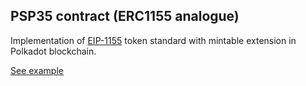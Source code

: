 ## PSP35 contract (ERC1155 analogue)

Implementation of [EIP-1155](https://eips.ethereum.org/EIPS/eip-1155) token standard with mintable extension in Polkadot blockchain.

[See example](https://supercolony-net.github.io/openbrush-contracts/smart-contracts/psp1155/extensions/psp1155mintable)
